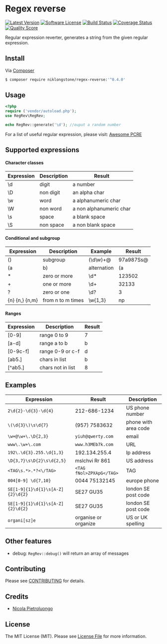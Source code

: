 # Regex reverse

[![Latest Version](https://img.shields.io/github/release/niklongstone/regex-reverse.svg?style=flat-square)](https://github.com/niklongstone/regex-reverse/releases)
[![Software License](https://img.shields.io/badge/license-MIT-brightgreen.svg?style=flat-square)](LICENSE.md)
[![Build Status](https://img.shields.io/travis/niklongstone/regex-reverse/master.svg?style=flat-square)](https://travis-ci.org/niklongstone/regex-reverse)
[![Coverage Status](https://img.shields.io/scrutinizer/coverage/g/niklongstone/regex-reverse.svg?style=flat-square)](https://scrutinizer-ci.com/g/niklongstone/regex-reverse/code-structure)
[![Quality Score](https://img.shields.io/scrutinizer/g/niklongstone/regex-reverse.svg?style=flat-square)](https://scrutinizer-ci.com/g/niklongstone/regex-reverse)


Regular expression reverter, generates a string from the given regular expression.

## Install

Via [Composer](https://getcomposer.org/download/)

``` bash
$ composer require niklongstone/regex-reverse:'^0.4.0'
```

## Usage

``` php
<?php
require ('vendor/autoload.php');
use RegRev\RegRev;

echo RegRev::generate('\d'); //ouput a random number
```
For a list of useful regular expression, please visit: [Awesome PCRE](https://github.com/niklongstone/awesome-regular-expression)

## Supported expressions

#### Character classes

| Expression | Description | Result                  |
|------------|-------------|-------------------------|
|    \d      |    digit    |      a number           |
|    \D      |  non digit  |    an alpha char        |
|    \w      |    word     | a alphanumeric char     |
|    \W      |  non word   | a non alphanumeric char |
|    \s      |    space    |    a blank space        |
|    \S      | non space   |    a non blank space    |

#### Conditional and subgroup
| Expression    | Description      | Example   |  Result     |
|---------------|------------------|-----------|-------------|
|    ()         |  subgroup        | (\d\w)+@  | 97a987Ss@   |
|    (a|b)      |  alternation     |  (a|i)nt  |    int      |
|    *          |  zero or more    |   \d*     |  123502     |
|    +          |  one or more     |   \d+     |   32133     |
|    ?          |  zero or one     |   \d?     |     3       |
|{n} {n,} {n,m} |from n to m times | \w{1,3}   |    np       |

#### Ranges
| Expression       | Description      |   Result     |
|------------------|------------------|--------------|
|    [0-9]         |  range 0 to 9    |      7       |
|    [a-d]         |  range a to b    |      b       |
|    [0-9c-f]      | range 0-9 or c-f |      d       |
|    [ab5\.]       | chars in list    |      b       |
|    [^ab5\.]      | chars not in list|      8       |

## Examples

| Expression                     | Result                  | Description
|--------------------------------|-------------------------|------------------------|
| `2\d{2}-\d{3}-\d{4}`           | 212-686-1234            | US phone number        |
| `\(\d{3}\)\s\d{7}`             | (957) 7583632           | phone with area code   |
| `\w+@\w+\.\D{2,3}`             | `yiuh@qwerty.com`       | email                  |
| `www\.\w+\.com`                | `www.h3MEb7k.com`       | URL                    |
| `192\.\d{3}.255.\d{1,3}`       | 192.134.255.4           | Ip address             |
| `\D{3,7}\s\D{2}\s\d{2,5}`      | mslchvi Rr 861          | US address             |
| `<TAG\s.*>.*?<\/TAG>`          |`<TAG fNol>ZPXApG</TAG>` | TAG                    |
| `004[0-9] \d{7,10}`            | 0044 75132145           | europe phone           |
|`SE[1-9]{1}\d{1}\s[A-Z]{2}\d{2}`| SE27 GU35               | london SE post code    |
|`SE[1-9]{1}\d{1}\s[A-Z]{2}\d{2}`| SE27 GU35               | london SE post code    |
| `organi[sz]e`                  | organise or organize    | US or UK spelling      |


## Other features
 - debug: `RegRev::debug()` will return an array of messages

## Contributing

Please see [CONTRIBUTING](CONTRIBUTING.md) for details.

## Credits

- [Nicola Pietroluongo](https://github.com/niklongstone)

## License

The MIT License (MIT). Please see [License File](LICENSE.md) for more information.

